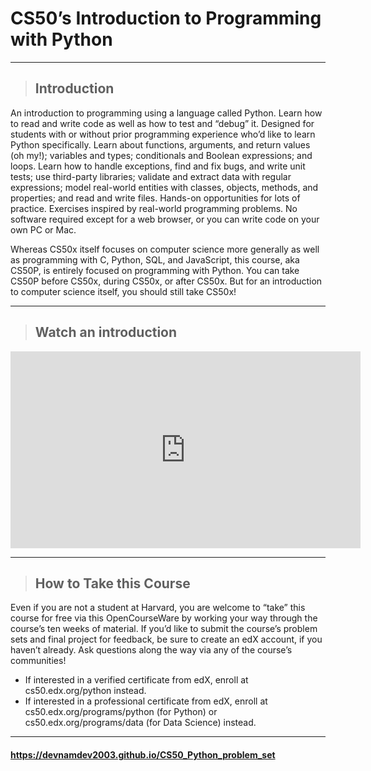 # CS50’s Introduction to Programming with Python

---

> ## Introduction

An introduction to programming using a language called Python. Learn how to read and write code as well as how to test and “debug” it. Designed for students with or without prior programming experience who’d like to learn Python specifically. Learn about functions, arguments, and return values (oh my!); variables and types; conditionals and Boolean expressions; and loops. Learn how to handle exceptions, find and fix bugs, and write unit tests; use third-party libraries; validate and extract data with regular expressions; model real-world entities with classes, objects, methods, and properties; and read and write files. Hands-on opportunities for lots of practice. Exercises inspired by real-world programming problems. No software required except for a web browser, or you can write code on your own PC or Mac.

Whereas CS50x itself focuses on computer science more generally as well as programming with C, Python, SQL, and JavaScript, this course, aka CS50P, is entirely focused on programming with Python. You can take CS50P before CS50x, during CS50x, or after CS50x. But for an introduction to computer science itself, you should still take CS50x!

---

>## Watch an introduction

<iframe width="560" height="315" src="https://www.youtube.com/embed/OvKCESUCWII" title="YouTube video player" frameborder="0" allow="accelerometer; autoplay; clipboard-write; encrypted-media; gyroscope; picture-in-picture" allowfullscreen></iframe>

---

>## How to Take this Course

Even if you are not a student at Harvard, you are welcome to “take” this course for free via this OpenCourseWare by working your way through the course’s ten weeks of material. If you’d like to submit the course’s problem sets and final project for feedback, be sure to create an edX account, if you haven’t already. Ask questions along the way via any of the course’s communities!

- If interested in a verified certificate from edX, enroll at cs50.edx.org/python instead.
- If interested in a professional certificate from edX, enroll at cs50.edx.org/programs/python (for Python) or cs50.edx.org/programs/data (for Data Science) instead.

---

#### **https://devnamdev2003.github.io/CS50_Python_problem_set**